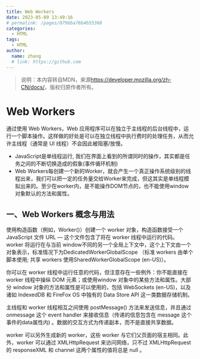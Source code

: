 ```yaml
---
title: Web Workers
date: 2023-05-09 13:49:16
# permalink: /pages/0796ba76b4b55368
categories:
  - HTML
tags:
  - HTML
author:
  name: zhang
  # link: https://github.com
---
```


> 说明：本内容转自MDN，来源<https://developer.mozilla.org/zh-CN/docs/>，版权归原作者所有。

# Web Workers

通过使用 Web Workers，Web 应用程序可以在独立于主线程的后台线程中，运行一个脚本操作。这样做的好处是可以在独立线程中执行费时的处理任务，从而允许主线程（通常是 UI 线程）不会因此被阻塞/放慢。

* JavaScript是单线程运行, 我们在界面上看到的所谓同时的操作，其实都是任务之间的不断切换造成的假象(事件循环机制)
* Web Workers每创建一个新的Worker，就会产生一个真正操作系统级别的线程出来，我们可以把一定的任务量交给Worker来完成，但这其实是单线程模拟出来的。至少在worker内，是不能操作DOM节点的，也不能使用window对象默认的方法和属性。

## 一、Web Workers 概念与用法

使用构造函数（例如，Worker()）创建一个 worker 对象，构造函数接受一个 JavaScript 文件 URL — 这个文件包含了将在 worker 线程中运行的代码。worker 将运行在与当前 window不同的另一个全局上下文中，这个上下文由一个对象表示，标准情况下为DedicatedWorkerGlobalScope （标准 workers 由单个脚本使用; 共享 workers 使用SharedWorkerGlobalScope (en-US)）。

你可以在 worker 线程中运行任意的代码，但注意存在一些例外：你不能直接在 worker 线程中操纵 DOM 元素；或使用window 对象中的某些方法和属性。大部分 window 对象的方法和属性是可以使用的，包括 WebSockets (en-US)，以及诸如 IndexedDB 和 FireFox OS 中独有的 Data Store API 这一类数据存储机制。

主线程和 worker 线程相互之间使用 postMessage() 方法来发送信息，并且通过 onmessage 这个 event handler 来接收信息（传递的信息包含在 message 这个事件的data属性内) 。数据的交互方式为传递副本，而不是直接共享数据。

worker 可以另外生成新的 worker，这些 worker 与它们父页面的宿主相同。此外，worker 可以通过 XMLHttpRequest 来访问网络，只不过 XMLHttpRequest 的 responseXML 和 channel 这两个属性的值将总是 null 。

